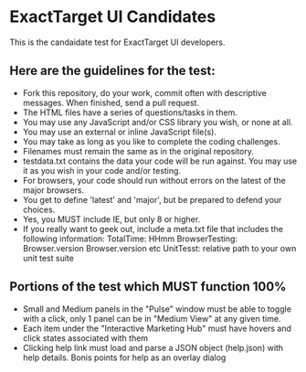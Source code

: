 # ExactTarget UI Candidates
This is the candaidate test for ExactTarget UI developers. 

## Here are the guidelines for the test:
+ Fork this repository, do your work, commit often with descriptive messages. When finished, send a pull request.
+ The HTML files have a series of questions/tasks in them.
+ You may use any JavaScript and/or CSS library you wish, or none at all.
+ You may use an external or inline JavaScript file(s).
+ You may take as long as you like to complete the coding challenges.
+ Filenames must remain the same as in the original repository.
+ testdata.txt contains the data your code will be run against. You may use it as you wish in your code and/or testing.
+ For browsers, your code should run without errors on the latest of the major browsers.
+ You get to define 'latest' and 'major', but be prepared to defend your choices.
+ Yes, you MUST include IE, but only 8 or higher.
+ If you really want to geek out, include a meta.txt file that includes the following information:
  TotalTime: HHmm
  BrowserTesting: Browser.version Browser.version etc
  UnitTesst: relative path to your own unit test suite

## Portions of the test which MUST function 100%
+ Small and Medium panels in the "Pulse" window must be able to toggle with a click, only 1 panel can be in "Medium View" at any given time.
+ Each item under the "Interactive Marketing Hub" must have hovers and click states associated with them
+ Clicking help link must load and parse a JSON object (help.json) with help details. Bonis points for help as an overlay dialog
